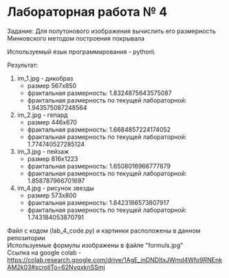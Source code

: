 # Лабораторная работа № 4
Задание: Для  полутонового  изображения  вычислить  его  размерность  Минковского  методом построения покрывала

Используемый язык программирования - python\


Результат:
1. im_1.jpg - дикобраз 
	- размер 567х850 
	- фрактальная размерность:  1.8324875643575087
	- фрактальная размерность по текущей лабораторной: 1.943575087248564
2. im_2.jpg - гепард
	- размер 446х670 
	- фрактальная размерность:  1.6684857224174052
	- фрактальная размерность по текущей лабораторной: 1.774740527285124
3. im_3.jpg - пейзаж
	- размер 816х1223 
	- фрактальная размерность:  1.6508016966777879
	- фрактальная размерность по текущей лабораторной: 1.858787966701697
4. im_4.jpg - рисунок звезды
	- размер 573х800 
	- фрактальная размерность:  1.8423186573807917
	- фрактальная размерность по текущей лабораторной: 1.743184053870791

Файл с кодом (lab_4_code.py) и картинки расположены в данном репозитории\
Используемые формулы изображены в файле "formuls.jpg" \
Ссылка на google colab - https://colab.research.google.com/drive/1AgE_inDNDItxJWmd4Wfo9RNEnkAM2k03#scrollTo=62NyqxknSSmj


